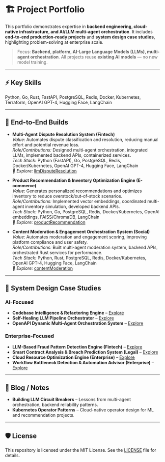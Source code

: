 # 🏗️ Project Portfolio

This portfolio demonstrates expertise in **backend engineering, cloud-native infrastructure, and AI/LLM multi-agent orchestration**. It includes **end-to-end production-ready projects** and **system design case studies**, highlighting problem-solving at enterprise scale.  

> Focus: **Backend, platform, AI-Large Language Models (LLMs), multi-agent orchestration**. All projects reuse **existing AI models** — no new model training.

---

## ⚡ Key Skills

Python, Go, Rust, FastAPI, PostgreSQL, Redis, Docker, Kubernetes, Terraform, OpenAI GPT-4, Hugging Face, LangChain

---

## 🔹 End-to-End Builds

- **Multi-Agent Dispute Resolution System (Fintech)**  
  *Value:* Automates dispute classification and resolution, reducing manual effort and potential revenue loss.  
  *Role/Contributions:* Designed multi-agent orchestration, integrated LLMs, implemented backend APIs, containerized services.  
  *Tech Stack:* Python (FastAPI), Go, PostgreSQL, Redis, Docker/Kubernetes, OpenAI GPT-4, Hugging Face, LangChain  
  *📂 Explore:* [llmDisputeResolution](BuiltProjects/llmDisputeResolution)

- **Product Recommendation & Inventory Optimization Engine (E-commerce)**  
  *Value:* Generates personalized recommendations and optimizes inventory to reduce overstock/out-of-stock scenarios.  
  *Role/Contributions:* Implemented vector embeddings, coordinated multi-agent inventory simulation, developed backend APIs.  
  *Tech Stack:* Python, Go, PostgreSQL, Redis, Docker/Kubernetes, OpenAI embeddings, FAISS/ChromaDB, LangChain  
  *📂 Explore:* [productRecommendation](BuiltProjects/productRecommendation)

- **Content Moderation & Engagement Orchestration System (Social)**  
  *Value:* Automates moderation and engagement scoring, improving platform compliance and user safety.  
  *Role/Contributions:* Built multi-agent moderation system, backend APIs, orchestrated Rust services for performance.  
  *Tech Stack:* Python, Rust, PostgreSQL, Redis, Docker/Kubernetes, OpenAI GPT-4, Hugging Face, LangChain  
  *📂 Explore:* [contentModeration](BuiltProjects/contentModeration)

---

## 🔹 System Design Case Studies

### AI-Focused
- **Codebase Intelligence & Refactoring Engine** – [Explore](SystemDesigns/codebaseArchitecture)  
- **Self-Healing LLM Pipeline Orchestrator** – [Explore](SystemDesigns/llmPipeline)  
- **OpenAPI Dynamic Multi-Agent Orchestration System** – [Explore](SystemDesigns/multiAgentOrchestration)

### Enterprise-Focused
- **LLM-Based Fraud Pattern Detection Engine (Fintech)** – [Explore](SystemDesigns/fraudDetectionSystem)  
- **Smart Contract Analysis & Breach Prediction System (Legal)** – [Explore](SystemDesigns/contractAnalysis)  
- **Cloud Resource Optimization Engine (Enterprise)** – [Explore](SystemDesigns/cloudResourceOptimization)  
- **Workflow Bottleneck Detection & Automation Advisor (Enterprise)** – [Explore](SystemDesigns/workflowBottleneck)

---


## 🔹 Blog / Notes
- **Building LLM Circuit Breakers** – Lessons from multi-agent orchestration, backend reliability patterns.  
- **Kubernetes Operator Patterns** – Cloud-native operator design for ML and recommendation projects.

---

## 🛡️ License

This repository is licensed under the MIT License. See the [LICENSE](LICENSE) file for details.
